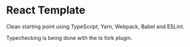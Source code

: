 # React Template

Clean starting point using TypeScript, Yarn, Webpack, Babel and ESLint.

Typechecking is being done with the ts fork plugin.
